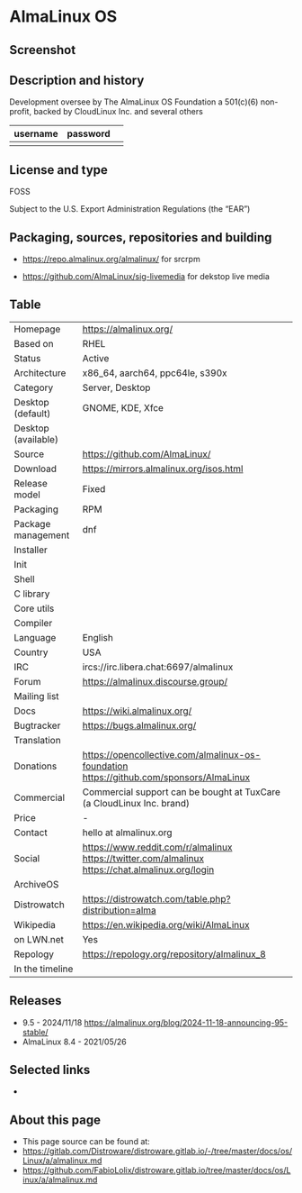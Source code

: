 # AlmaLinux OS

## Screenshot


## Description and history



Development oversee by The AlmaLinux OS Foundation a 501(c)(6) non-profit, backed by CloudLinux Inc. and several others

| username | password |  |
|----------|----------|--|
|  |  |  |


## License and type

FOSS

Subject to the U.S. Export Administration Regulations (the “EAR”) 


## Packaging, sources, repositories and building



* <https://repo.almalinux.org/almalinux/> for srcrpm

* <https://github.com/AlmaLinux/sig-livemedia> for dekstop live media


## Table

|                       |  |
|-----------------------|--|
| Homepage              | <https://almalinux.org/> |
| Based on              | RHEL |
| Status                | Active |
| Architecture          | x86_64, aarch64, ppc64le, s390x |
| Category              | Server, Desktop |
| Desktop (default)     | GNOME, KDE, Xfce |
| Desktop (available)   |  |
| Source                | <https://github.com/AlmaLinux/> |
| Download              | <https://mirrors.almalinux.org/isos.html> |
| Release model         | Fixed |
| Packaging             | RPM |
| Package management    | dnf |
| Installer             |  |
| Init                  |  |
| Shell                 |  |
| C library             |  |
| Core utils            |  |
| Compiler              |  |
| Language              | English |
| Country               | USA |
| IRC                   | ircs://irc.libera.chat:6697/almalinux |
| Forum                 | <https://almalinux.discourse.group/> |
| Mailing list          |  |
| Docs                  | <https://wiki.almalinux.org/> |
| Bugtracker            | <https://bugs.almalinux.org/> |
| Translation           |  |
| Donations             | <https://opencollective.com/almalinux-os-foundation> <https://github.com/sponsors/AlmaLinux> |
| Commercial            | Commercial support can be bought at TuxCare (a CloudLinux Inc. brand) |
| Price                 | - |
| Contact               | hello at almalinux.org |
| Social                | <https://www.reddit.com/r/almalinux> <br> <https://twitter.com/almalinux> <br> <https://chat.almalinux.org/login> |
| ArchiveOS             |  |
| Distrowatch           | <https://distrowatch.com/table.php?distribution=alma> |
| Wikipedia             | <https://en.wikipedia.org/wiki/AlmaLinux> |
| on LWN.net            | Yes |
| Repology              | <https://repology.org/repository/almalinux_8> |
| In the timeline       |  |


## Releases

* 9.5 - 2024/11/18 <https://almalinux.org/blog/2024-11-18-announcing-95-stable/>
* AlmaLinux 8.4 - 2021/05/26


## Selected links

* 


## About this page

* This page source can be found at:
* <https://gitlab.com/Distroware/distroware.gitlab.io/-/tree/master/docs/os/Linux/a/almalinux.md>
* <https://github.com/FabioLolix/distroware.gitlab.io/tree/master/docs/os/Linux/a/almalinux.md>
